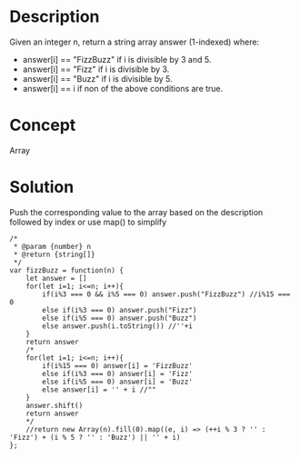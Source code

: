 # Description
Given an integer n, return a string array answer (1-indexed) where:
- answer[i] == "FizzBuzz" if i is divisible by 3 and 5.
- answer[i] == "Fizz" if i is divisible by 3.
- answer[i] == "Buzz" if i is divisible by 5.
- answer[i] == i if non of the above conditions are true.
# Concept
Array
# Solution
Push the corresponding value to the array based on the description followed by index or use map() to simplify
```
/*
 * @param {number} n
 * @return {string[]}
 */
var fizzBuzz = function(n) {
    let answer = []
    for(let i=1; i<=n; i++){
        if(i%3 === 0 && i%5 === 0) answer.push("FizzBuzz") //i%15 === 0
        else if(i%3 === 0) answer.push("Fizz")
        else if(i%5 === 0) answer.push("Buzz")
        else answer.push(i.toString()) //''+i
    }
    return answer
    /*
    for(let i=1; i<=n; i++){
        if(i%15 === 0) answer[i] = 'FizzBuzz' 
        else if(i%3 === 0) answer[i] = 'Fizz'
        else if(i%5 === 0) answer[i] = 'Buzz'
        else answer[i] = '' + i //""
    }
    answer.shift()
    return answer
    */
    //return new Array(n).fill(0).map((e, i) => (++i % 3 ? '' : 'Fizz') + (i % 5 ? '' : 'Buzz') || '' + i)
};
```
